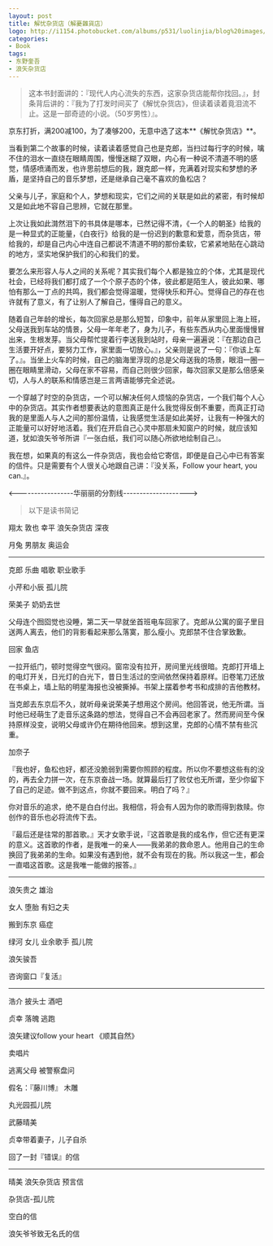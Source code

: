 ```yaml
---
layout: post
title: 解忧杂货店（解憂雜貨店）
logo: http://i1154.photobucket.com/albums/p531/luolinjia/blog%20images/jyzhd_zpse371db47.jpg
categories:
- Book
tags:
- 东野奎吾
- 浪矢杂货店
---
```


> 这本书封面讲的：『现代人内心流失的东西，这家杂货店能帮你找回。』，封条背后讲的：『我为了打发时间买了《解忧杂货店》，但读着读着竟泪流不止。这是一部奇迹的小说。（50岁男性）』。  

京东打折，满200减100，为了凑够200，无意中选了这本**《解忧杂货店》**。  

当看到第二个故事的时候，读着读着感觉自己也是克郎，当扫过每行字的时候，噙不住的泪水一直绕在眼睛周围，慢慢迷糊了双眼，内心有一种说不清道不明的感觉，情感喷涌而发，也许思前想后的我，跟克郎一样，充满着对现实和梦想的矛盾，是坚持自己的音乐梦想，还是继承自己毫不喜欢的鱼松店？  

父亲与儿子，家庭和个人，梦想和现实，它们之间的关联是如此的紧密，有时候却又是如此地不容自己思辨，它就在那里。  

上次让我如此潸然泪下的书具体是哪本，已然记得不清，《一个人的朝圣》给我的是一种显式的正能量，《白夜行》给我的是一份迟到的歉意和爱意，而杂货店，带给我的，却是自己内心中连自己都说不清道不明的那份柔软，它紧紧地贴在心跳动的地方，坚实地保护我们的心和我们的爱。  

要怎么来形容人与人之间的关系呢？其实我们每个人都是独立的个体，尤其是现代社会，已经将我们都打成了一个个原子态的个体，彼此都是陌生人，彼此如果、哪怕有那么一丁点的共鸣，我们都会觉得温暖，觉得快乐和开心。觉得自己的存在也许就有了意义，有了让别人了解自己，懂得自己的意义。  

随着自己年龄的增长，每次回家总是那么短暂，印象中，前年从家里回上海上班，父母送我到车站的情景，父母一年年老了，身为儿子，有些东西从内心里面慢慢冒出来，生根发芽。当父母帮忙提着行李送我到站时，母亲一遍遍说：『在那边自己生活要开好点，要努力工作，家里面一切放心。』，父亲则是说了一句：『你该上车了。』。当坐上火车的时候，自己的脑海里浮现的总是父母送我的场景，眼泪一圈一圈在眼睛里滑动，父母在家不容易，而自己则很少回家，每次回家又是那么倍感亲切，人与人的联系和情感岂是三言两语能够完全述说。   

一个穿越了时空的杂货店，一个可以解决任何人烦恼的杂货店，一个我们每个人心中的杂货店。其实作者想要表达的意图真正是什么我觉得反倒不重要，而真正打动我的是里面人与人之间的那份温情，让我感觉生活是如此美好，让我有一种强大的正能量可以好好地活着。我们在开启自己心灵中那扇未知窗户的时候，就应该知道，犹如浪矢爷爷所讲『一张白纸，我们可以随心所欲地绘制自己』。    

我在想，如果真的有这么一件杂货店，我也会给它寄信，即便是自己心中已有答案的信件。只是需要有个人很关心地跟自己讲：『没关系，Follow your heart, you can.』。  

<-----------------华丽丽的分割线-------------------->  

> 以下是读书简记  

翔太 敦也 幸平 浪矢杂货店 深夜

月兔 男朋友 奥运会

---

克郎  乐曲  唱歌 职业歌手

小芹和小辰 孤儿院

荣美子 奶奶去世

父母连个囫囵觉也没睡，第二天一早就坐首班电车回家了。克郎从公寓的窗子里目送两人离去，他们的背影看起来那么落寞，那么瘦小。克郎禁不住合掌致歉。  

回家 鱼店  

一拉开纸门，顿时觉得空气很闷。窗帘没有拉开，房间里光线很暗。克郎打开墙上的电灯开关，日光灯的白光下，昔日生活过的空间依然保持着原样。旧卷笔刀还放在书桌上，墙上贴的明星海报也没被撕掉。书架上摆着参考书和成排的吉他教材。  

当克郎去东京后不久，就听母亲说荣美子想用这个房间。他回答说，他无所谓。当时他已经萌生了走音乐这条路的想法，觉得自己不会再回老家了。然而房间至今保持原样没变，说明父母或许仍在期待他回来。想到这里，克郎的心情不禁有些沉重。

加奈子 

『我也好，鱼松也好，都还没脆弱到需要你照顾的程度。所以你不要想这些有的没的，再去全力拼一次，在东京奋战一场。就算最后打了败仗也无所谓，至少你留下了自己的足迹。做不到这点，你就不要回来。明白了吗？』  

你对音乐的追求，绝不是白白付出。我相信，将会有人因为你的歌而得到救赎。你创作的音乐也必将流传下去。  

『最后还是往常的那首歌。』天才女歌手说，『这首歌是我的成名作，但它还有更深的意义。这首歌的作者，是我唯一的亲人——我弟弟的救命恩人。他用自己的生命换回了我弟弟的生命。如果没有遇到他，就不会有现在的我。所以我这一生，都会一直唱这首歌。这是我唯一能做的报答。』 

---

浪矢贵之  雄治

女人 堕胎 有妇之夫

搬到东京 癌症  

绿河 女儿  业余歌手  孤儿院

浪矢骏吾 

咨询窗口『复活』

---

浩介  披头士  酒吧  

贞幸  落魄 逃跑

浪矢建议follow your heart   《顺其自然》  

卖唱片  

逃离父母  被警察盘问  

假名：『藤川博』   木雕

丸光园孤儿院  

武藤晴美  

贞幸带着妻子，儿子自杀  

回了一封『错误』的信  

---

晴美  浪矢杂货店 预言信  

杂货店-孤儿院 

空白的信 

浪矢爷爷致无名氏的信

